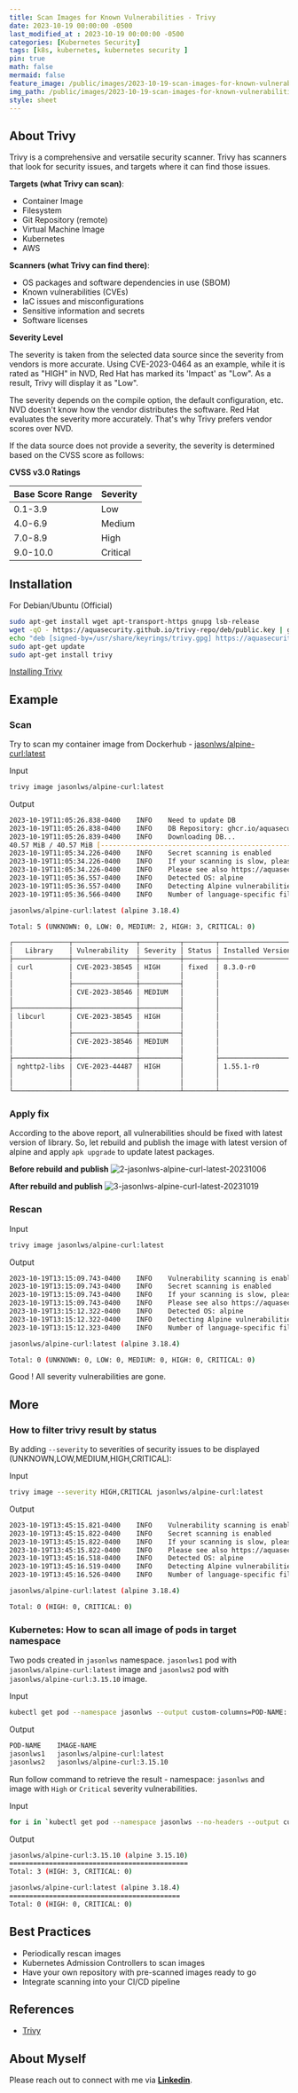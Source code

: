 ```yaml
---
title: Scan Images for Known Vulnerabilities - Trivy
date: 2023-10-19 00:00:00 -0500
last_modified_at : 2023-10-19 00:00:00 -0500
categories: [Kubernetes Security]
tags: [k8s, kubernetes, kubernetes security ]
pin: true
math: false
mermaid: false
feature_image: /public/images/2023-10-19-scan-images-for-known-vulnerabilities-trivy/1-trivy.jpg
img_path: /public/images/2023-10-19-scan-images-for-known-vulnerabilities-trivy
style: sheet
---
```


## About Trivy

Trivy is a comprehensive and versatile security scanner. Trivy has scanners that look for security issues, and targets where it can find those issues.

**Targets (what Trivy can scan)**:

- Container Image
- Filesystem
- Git Repository (remote)
- Virtual Machine Image
- Kubernetes
- AWS

**Scanners (what Trivy can find there)**:

- OS packages and software dependencies in use (SBOM)
- Known vulnerabilities (CVEs)
- IaC issues and misconfigurations
- Sensitive information and secrets
- Software licenses

**Severity Level**

The severity is taken from the selected data source since the severity from vendors is more accurate. Using CVE-2023-0464 as an example, while it is rated as "HIGH" in NVD, Red Hat has marked its 'Impact' as "Low". As a result, Trivy will display it as "Low".

The severity depends on the compile option, the default configuration, etc. NVD doesn't know how the vendor distributes the software. Red Hat evaluates the severity more accurately. That's why Trivy prefers vendor scores over NVD.

If the data source does not provide a severity, the severity is determined based on the CVSS score as follows:

**CVSS v3.0 Ratings**

| Base Score Range | Severity |
| :--- | :--- |
| 0.1-3.9 | Low |
| 4.0-6.9 | Medium |
| 7.0-8.9 | High |
| 9.0-10.0 | Critical |

## Installation

For Debian/Ubuntu (Official)

```bash
sudo apt-get install wget apt-transport-https gnupg lsb-release
wget -qO - https://aquasecurity.github.io/trivy-repo/deb/public.key | gpg --dearmor | sudo tee /usr/share/keyrings/trivy.gpg > /dev/null
echo "deb [signed-by=/usr/share/keyrings/trivy.gpg] https://aquasecurity.github.io/trivy-repo/deb $(lsb_release -sc) main" | sudo tee -a /etc/apt/sources.list.d/trivy.list
sudo apt-get update
sudo apt-get install trivy
```

[Installing Trivy](https://aquasecurity.github.io/trivy/v0.46/getting-started/installation/)

## Example

### Scan

Try to scan my container image from Dockerhub - [jasonlws/alpine-curl:latest](https://hub.docker.com/r/jasonlws/alpine-curl)

Input
```bash
trivy image jasonlws/alpine-curl:latest
```

Output
```bash
2023-10-19T11:05:26.838-0400    INFO    Need to update DB
2023-10-19T11:05:26.838-0400    INFO    DB Repository: ghcr.io/aquasecurity/trivy-db
2023-10-19T11:05:26.839-0400    INFO    Downloading DB...
40.57 MiB / 40.57 MiB [----------------------------------------------------------------------------------------------------------------------------------------------------------------------------------------------------------------------------------------------------------------------] 100.00% 6.45 MiB p/s 6.5s2023-10-19T11:05:34.225-0400    INFO    Vulnerability scanning is enabled
2023-10-19T11:05:34.226-0400    INFO    Secret scanning is enabled
2023-10-19T11:05:34.226-0400    INFO    If your scanning is slow, please try '--scanners vuln' to disable secret scanning
2023-10-19T11:05:34.226-0400    INFO    Please see also https://aquasecurity.github.io/trivy/v0.46/docs/scanner/secret/#recommendation for faster secret detection
2023-10-19T11:05:36.557-0400    INFO    Detected OS: alpine
2023-10-19T11:05:36.557-0400    INFO    Detecting Alpine vulnerabilities...
2023-10-19T11:05:36.566-0400    INFO    Number of language-specific files: 0

jasonlws/alpine-curl:latest (alpine 3.18.4)

Total: 5 (UNKNOWN: 0, LOW: 0, MEDIUM: 2, HIGH: 3, CRITICAL: 0)

┌──────────────┬────────────────┬──────────┬────────┬───────────────────┬───────────────┬──────────────────────────────────────────────────────────────┐
│   Library    │ Vulnerability  │ Severity │ Status │ Installed Version │ Fixed Version │                            Title                             │
├──────────────┼────────────────┼──────────┼────────┼───────────────────┼───────────────┼──────────────────────────────────────────────────────────────┤
│ curl         │ CVE-2023-38545 │ HIGH     │ fixed  │ 8.3.0-r0          │ 8.4.0-r0      │ a heap based buffer overflow in the SOCKS5 proxy handshake   │
│              │                │          │        │                   │               │ https://avd.aquasec.com/nvd/cve-2023-38545                   │
│              ├────────────────┼──────────┤        │                   │               ├──────────────────────────────────────────────────────────────┤
│              │ CVE-2023-38546 │ MEDIUM   │        │                   │               │ cookie injection with none file                              │
│              │                │          │        │                   │               │ https://avd.aquasec.com/nvd/cve-2023-38546                   │
├──────────────┼────────────────┼──────────┤        │                   │               ├──────────────────────────────────────────────────────────────┤
│ libcurl      │ CVE-2023-38545 │ HIGH     │        │                   │               │ a heap based buffer overflow in the SOCKS5 proxy handshake   │
│              │                │          │        │                   │               │ https://avd.aquasec.com/nvd/cve-2023-38545                   │
│              ├────────────────┼──────────┤        │                   │               ├──────────────────────────────────────────────────────────────┤
│              │ CVE-2023-38546 │ MEDIUM   │        │                   │               │ cookie injection with none file                              │
│              │                │          │        │                   │               │ https://avd.aquasec.com/nvd/cve-2023-38546                   │
├──────────────┼────────────────┼──────────┤        ├───────────────────┼───────────────┼──────────────────────────────────────────────────────────────┤
│ nghttp2-libs │ CVE-2023-44487 │ HIGH     │        │ 1.55.1-r0         │ 1.57.0-r0     │ Multiple HTTP/2 enabled web servers are vulnerable to a DDoS │
│              │                │          │        │                   │               │ attack (Rapid...                                             │
│              │                │          │        │                   │               │ https://avd.aquasec.com/nvd/cve-2023-44487                   │
└──────────────┴────────────────┴──────────┴────────┴───────────────────┴───────────────┴──────────────────────────────────────────────────────────────┘
```

### Apply fix

According to the above report, all vulnerabilities should be fixed with latest version of library. So, let rebuild and publish the image with latest version of alpine and apply `apk upgrade` to update latest packages.

**Before rebuild and publish**
![2-jasonlws-alpine-curl-latest-20231006](2-jasonlws-alpine-curl-latest-20231006.jpg)

**After rebuild and publish**
![3-jasonlws-alpine-curl-latest-20231019](3-jasonlws-alpine-curl-latest-20231019.jpg)

### Rescan

Input
```bash
trivy image jasonlws/alpine-curl:latest
```

Output
```bash
2023-10-19T13:15:09.743-0400    INFO    Vulnerability scanning is enabled
2023-10-19T13:15:09.743-0400    INFO    Secret scanning is enabled
2023-10-19T13:15:09.743-0400    INFO    If your scanning is slow, please try '--scanners vuln' to disable secret scanning
2023-10-19T13:15:09.743-0400    INFO    Please see also https://aquasecurity.github.io/trivy/v0.46/docs/scanner/secret/#recommendation for faster secret detection
2023-10-19T13:15:12.322-0400    INFO    Detected OS: alpine
2023-10-19T13:15:12.322-0400    INFO    Detecting Alpine vulnerabilities...
2023-10-19T13:15:12.323-0400    INFO    Number of language-specific files: 0

jasonlws/alpine-curl:latest (alpine 3.18.4)

Total: 0 (UNKNOWN: 0, LOW: 0, MEDIUM: 0, HIGH: 0, CRITICAL: 0)
```

Good ! All severity vulnerabilities are gone.

## More

### How to filter trivy result by status

By adding `--severity` to severities of security issues to be displayed (UNKNOWN,LOW,MEDIUM,HIGH,CRITICAL):

Input
``` bash
trivy image --severity HIGH,CRITICAL jasonlws/alpine-curl:latest
```

Output
```bash
2023-10-19T13:45:15.821-0400    INFO    Vulnerability scanning is enabled
2023-10-19T13:45:15.822-0400    INFO    Secret scanning is enabled
2023-10-19T13:45:15.822-0400    INFO    If your scanning is slow, please try '--scanners vuln' to disable secret scanning
2023-10-19T13:45:15.822-0400    INFO    Please see also https://aquasecurity.github.io/trivy/v0.46/docs/scanner/secret/#recommendation for faster secret detection
2023-10-19T13:45:16.518-0400    INFO    Detected OS: alpine
2023-10-19T13:45:16.519-0400    INFO    Detecting Alpine vulnerabilities...
2023-10-19T13:45:16.526-0400    INFO    Number of language-specific files: 0

jasonlws/alpine-curl:latest (alpine 3.18.4)

Total: 0 (HIGH: 0, CRITICAL: 0)
```

### Kubernetes: How to scan all image of pods in target namespace

Two pods created in `jasonlws` namespace. `jasonlws1` pod with `jasonlws/alpine-curl:latest` image and `jasonlws2` pod with `jasonlws/alpine-curl:3.15.10` image.

Input
```bash
kubectl get pod --namespace jasonlws --output custom-columns=POD-NAME:.metadata.name,IMAGE-NAME:.spec.containers[*].image
```

Output
```bash
POD-NAME    IMAGE-NAME
jasonlws1   jasonlws/alpine-curl:latest
jasonlws2   jasonlws/alpine-curl:3.15.10
```

Run follow command to retrieve the result - namespace: `jasonlws` and image with `High` or `Critical` severity vulnerabilities.

Input
```bash
for i in `kubectl get pod --namespace jasonlws --no-headers --output custom-columns=IMAGE-NAME:.spec.containers[*].image`; do trivy -q image --severity HIGH,CRITICAL $i | grep -iEB3 "HIGH:|CRITICAL:" ; done
```

Output
```bash
jasonlws/alpine-curl:3.15.10 (alpine 3.15.10)
=============================================
Total: 3 (HIGH: 3, CRITICAL: 0)

jasonlws/alpine-curl:latest (alpine 3.18.4)
===========================================
Total: 0 (HIGH: 0, CRITICAL: 0)
```

## Best Practices

- Periodically rescan images
- Kubernetes Admission Controllers to scan images
- Have your own repository with pre-scanned images ready to go
- Integrate scanning into your CI/CD pipeline

## References

- [Trivy](https://aquasecurity.github.io/trivy/v0.46/)

## About Myself

Please reach out to connect with me via [**Linkedin**](https://www.linkedin.com/in/jasonlws).